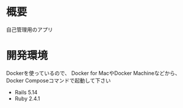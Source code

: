 # 概要
自己管理用のアプリ

# 開発環境
Dockerを使っているので、
Docker for MacやDocker Machineなどから、
Docker Composeコマンドで起動して下さい

* Rails 5.14
* Ruby 2.4.1
